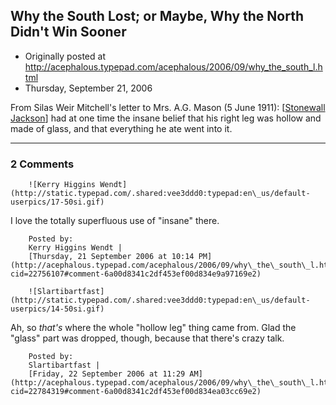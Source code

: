 ## Why the South Lost; or Maybe, Why the North Didn't Win Sooner

 * Originally posted at http://acephalous.typepad.com/acephalous/2006/09/why_the_south_l.html
 * Thursday, September 21, 2006



From Silas Weir Mitchell's letter to Mrs. A.G. Mason (5 June 1911):
[[Stonewall Jackson](http://en.wikipedia.org/wiki/Stonewall\_Jackson)] had at one time the insane belief that his right leg was hollow and made of glass, and that everything he ate went into it.
		

* * *

### 2 Comments 

		

                
[]()

	

		![Kerry Higgins Wendt](http://static.typepad.com/.shared:vee3ddd0:typepad:en\_us/default-userpics/17-50si.gif)
	

	

		

I love the totally superfluous use of "insane" there.

	

		Posted by:
		Kerry Higgins Wendt |
		[Thursday, 21 September 2006 at 10:14 PM](http://acephalous.typepad.com/acephalous/2006/09/why\_the\_south\_l.html?cid=22756107#comment-6a00d8341c2df453ef00d834e9a97169e2)

[]()

	

		![Slartibartfast](http://static.typepad.com/.shared:vee3ddd0:typepad:en\_us/default-userpics/14-50si.gif)
	

	

		

Ah, so _that's_ where the whole "hollow leg" thing came from.  Glad the "glass" part was dropped, though, because that there's crazy talk.

	

		Posted by:
		Slartibartfast |
		[Friday, 22 September 2006 at 11:29 AM](http://acephalous.typepad.com/acephalous/2006/09/why\_the\_south\_l.html?cid=22784319#comment-6a00d8341c2df453ef00d834ea03cc69e2)

		

        
